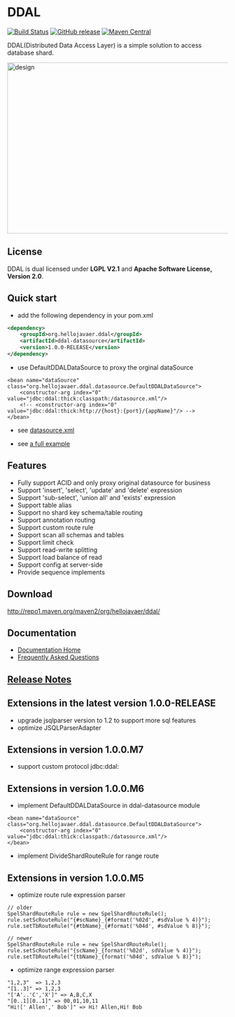 # DDAL

[![Build Status](https://travis-ci.org/hellojavaer/ddal.svg?branch=master)](https://travis-ci.org/hellojavaer/ddal)
[![GitHub release](https://img.shields.io/github/release/hellojavaer/ddal.svg)](https://github.com/hellojavaer/ddal/releases)
[![Maven Central](https://maven-badges.herokuapp.com/maven-central/org.hellojavaer.ddal/ddal-datasource/badge.svg)](https://maven-badges.herokuapp.com/maven-central/org.hellojavaer.ddal/ddal-datasource/)

DDAL(Distributed Data Access Layer) is a simple solution to access database shard.

<img src="https://github.com/hellojavaer/ddal/blob/master/doc/img/design_01.jpeg" width = "590" height = "390" alt="design" align=center />

## License

DDAL is dual licensed under **LGPL V2.1** and **Apache Software License, Version 2.0**.


## Quick start

- add the following dependency in your pom.xml

```xml
<dependency>
    <groupId>org.hellojavaer.ddal</groupId>
    <artifactId>ddal-datasource</artifactId>
    <version>1.0.0-RELEASE</version>
</dependency>
```

- use DefaultDDALDataSource to proxy the orginal dataSource

```
<bean name="dataSource" class="org.hellojavaer.ddal.datasource.DefaultDDALDataSource">
    <constructor-arg index="0" value="jdbc:ddal:thick:classpath:/datasource.xml"/>
    <!-- <constructor-arg index="0" value="jdbc:ddal:thick:http://{host}:{port}/{appName}"/> -->
</bean>
```

- see [datasource.xml](https://github.com/hellojavaer/ddal/blob/master/ddal-example/ddal-example-example0/src/main/resources/datasource.xml)

- see [a full example](https://github.com/hellojavaer/ddal/tree/master/ddal-example)

## Features

- Fully support ACID and only proxy original datasource for business
- Support 'insert', 'select', 'update' and 'delete' expression
- Support 'sub-select', 'union all' and 'exists' expression
- Support table alias
- Support no shard key schema/table routing
- Support annotation routing
- Support custom route rule
- Support scan all schemas and tables
- Support limit check
- Support read-write splitting
- Support load balance of read
- Support config at server-side
- Provide sequence implements

## Download

http://repo1.maven.org/maven2/org/hellojavaer/ddal/

## Documentation

- [Documentation Home](https://github.com/hellojavaer/ddal/wiki)
- [Frequently Asked Questions](https://github.com/hellojavaer/ddal/wiki/faq)


## [Release Notes](https://github.com/hellojavaer/ddal/releases)

## Extensions in the latest version 1.0.0-RELEASE

- upgrade jsqlparser version to 1.2 to support more sql features
- optimize JSQLParserAdapter

## Extensions in version 1.0.0.M7

- support custom protocol jdbc:ddal:

## Extensions in version 1.0.0.M6

- implement DefaultDDALDataSource in ddal-datasource module

```
<bean name="dataSource" class="org.hellojavaer.ddal.datasource.DefaultDDALDataSource">
    <constructor-arg index="0" value="jdbc:ddal:thick:classpath:/datasource.xml"/>
</bean>
```

- implement DivideShardRouteRule for range route

## Extensions in version 1.0.0.M5

- optimize route rule expression parser

```
// older
SpelShardRouteRule rule = new SpelShardRouteRule();
rule.setScRouteRule("{#scName}_{#format('%02d', #sdValue % 4)}");
rule.setTbRouteRule("{#tbName}_{#format('%04d', #sdValue % 8)}");

// newer
SpelShardRouteRule rule = new SpelShardRouteRule();
rule.setScRouteRule("{scName}_{format('%02d', sdValue % 4)}");
rule.setTbRouteRule("{tbName}_{format('%04d', sdValue % 8)}");
```

- optimize range expression parser

```
"1,2,3"  => 1,2,3
"[1..3]" => 1,2,3
"['A'..'C','X']" => A,B,C,X
"[0..1][0..1]" => 00,01,10,11
"Hi![' Allen',' Bob']" => Hi! Allen,Hi! Bob
```
